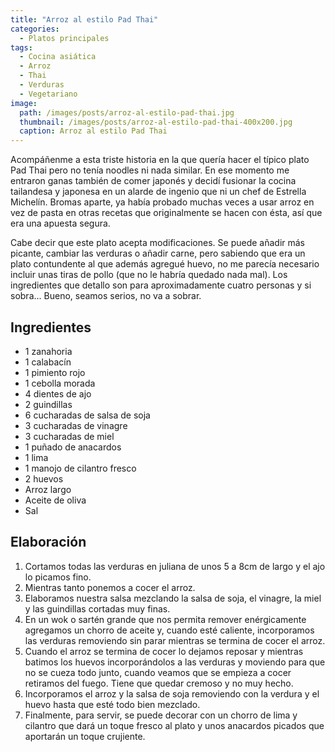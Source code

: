 ```yaml
---
title: "Arroz al estilo Pad Thai"
categories:
  - Platos principales
tags:
  - Cocina asiática
  - Arroz
  - Thai
  - Verduras
  - Vegetariano
image:
  path: /images/posts/arroz-al-estilo-pad-thai.jpg
  thumbnail: /images/posts/arroz-al-estilo-pad-thai-400x200.jpg
  caption: Arroz al estilo Pad Thai
---
```


Acompáñenme a esta triste historia en la que quería hacer el típico plato Pad Thai pero no tenía noodles ni nada similar. En ese momento me entraron ganas también de comer japonés y decidí fusionar la cocina tailandesa y japonesa en un alarde de ingenio que ni un chef de Estrella Michelín. Bromas aparte, ya había probado muchas veces a usar arroz en vez de pasta en otras recetas que originalmente se hacen con ésta, así que era una apuesta segura.

Cabe decir que este plato acepta modificaciones. Se puede añadir más picante, cambiar las verduras o añadir carne, pero sabiendo que era un plato contundente al que además agregué huevo, no me parecía necesario incluir unas tiras de pollo (que no le habría quedado nada mal). Los ingredientes que detallo son para aproximadamente cuatro personas y si sobra... Bueno, seamos serios, no va a sobrar.

## Ingredientes

* 1 zanahoria
* 1 calabacín
* 1 pimiento rojo
* 1 cebolla morada
* 4 dientes de ajo
* 2 guindillas
* 6 cucharadas de salsa de soja
* 3 cucharadas de vinagre
* 3 cucharadas de miel
* 1 puñado de anacardos
* 1 lima
* 1 manojo de cilantro fresco
* 2 huevos
* Arroz largo
* Aceite de oliva
* Sal

## Elaboración

1. Cortamos todas las verduras en juliana de unos 5 a 8cm de largo y el ajo lo picamos fino.
2. Mientras tanto ponemos a cocer el arroz.
3. Elaboramos nuestra salsa mezclando la salsa de soja, el vinagre, la miel y las guindillas cortadas muy finas.
4. En un wok o sartén grande que nos permita remover enérgicamente agregamos un chorro de aceite y, cuando esté caliente, incorporamos las verduras removiendo sin parar mientras se termina de cocer el arroz.
5. Cuando el arroz se termina de cocer lo dejamos reposar y mientras batimos los huevos incorporándolos a las verduras y moviendo para que no se cueza todo junto, cuando veamos que se empieza a cocer retiramos del fuego. Tiene que quedar cremoso y no muy hecho.
6. Incorporamos el arroz y la salsa de soja removiendo con la verdura y el huevo hasta que esté todo bien mezclado.
7. Finalmente, para servir, se puede decorar con un chorro de lima y cilantro que dará un toque fresco al plato y unos anacardos picados que aportarán un toque crujiente.
